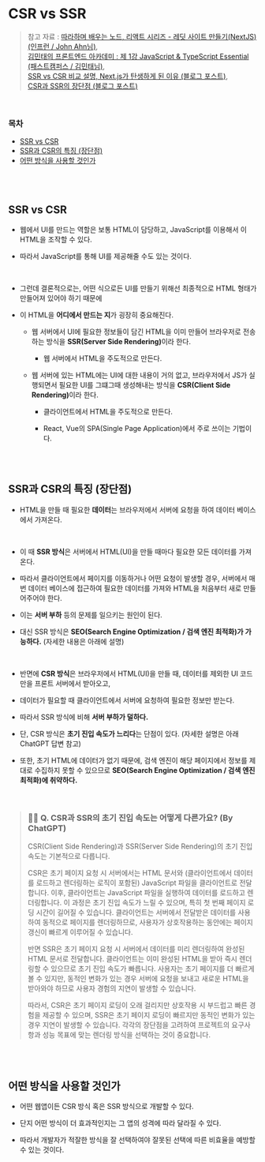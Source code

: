 # CSR vs SSR

> 참고 자료 : <a href="https://www.inflearn.com/course/lecture?courseSlug=%EB%94%B0%EB%9D%BC%ED%95%98%EB%8A%94-%EB%A0%88%EB%94%A7&unitId=123111&tab=curriculum">따라하며 배우는 노드, 리액트 시리즈 - 레딧 사이트 만들기(NextJS) (인프런 / John Ahn님)</a>,  
> <a href="https://fastcampus.co.kr/courses/203527">김민태의 프론트엔드 아카데미 : 제 1강 JavaScript & TypeScript Essential (패스트캠퍼스 / 김민태님)</a>,  
> <a href="https://www.sarah-note.com/%ED%81%B4%EB%A1%A0%EC%BD%94%EB%94%A9/posting2/">SSR vs CSR 비교 설명, Next.js가 탄생하게 된 이유 (블로그 포스트)</a>,  
> <a href="https://www.startupcode.kr/company/blog/archives/12">CSR과 SSR의 장단점 (블로그 포스트)</a>

<br/>

### 목차

- <a href="https://github.com/SangYoonLee1231/TIL/blob/main/NextJS/ssr_vs_csr.md#ssr-vs-csr">SSR vs CSR</a>
- <a href="https://github.com/SangYoonLee1231/TIL/blob/main/NextJS/ssr_vs_csr.md#ssr%EA%B3%BC-csr%EC%9D%98-%ED%8A%B9%EC%A7%95-%EC%9E%A5%EB%8B%A8%EC%A0%90">SSR과 CSR의 특징 (장단점)</a>
- <a href="https://github.com/SangYoonLee1231/TIL/blob/main/NextJS/ssr_vs_csr.md#%EC%96%B4%EB%96%A4-%EB%B0%A9%EC%8B%9D%EC%9D%84-%EC%82%AC%EC%9A%A9%ED%95%A0-%EA%B2%83%EC%9D%B8%EA%B0%80">어떤 방식을 사용할 것인가</a>

<br/><br/>

## SSR vs CSR

- 웹에서 UI를 만드는 역할은 보통 HTML이 담당하고, JavaScript를 이용해서 이 HTML을 조작할 수 있다.

- 따라서 JavaScript를 통해 UI를 제공해줄 수도 있는 것이다.

<br/>

- 그런데 결론적으로는, 어떤 식으로든 UI를 만들기 위해선 최종적으로 HTML 형태가 만들어져 있어야 하기 때문에

- 이 HTML을 **어디에서 만드는 지**가 굉장히 중요해진다.

  - 웹 서버에서 UI에 필요한 정보들이 담긴 HTML을 이미 만들어 브라우저로 전송하는 방식을 <strong>SSR(Server Side Rendering)</strong>이라 한다.

    - 웹 서버에서 HTML을 주도적으로 만든다.

  - 웹 서버에 있는 HTML에는 UI에 대한 내용이 거의 없고, 브라우저에서 JS가 실행되면서 필요한 UI를 그떄그때 생성해내는 방식을 <strong>CSR(Client Side Rendering)</strong>이라 한다.

    - 클라이언트에서 HTML을 주도적으로 만든다.

    - React, Vue의 SPA(Single Page Application)에서 주로 쓰이는 기법이다.

<br/><br/>

## SSR과 CSR의 특징 (장단점)

- HTML을 만들 때 필요한 **데이터**는 브라우저에서 서버에 요청을 하여 데이터 베이스에서 가져온다.

<br/>

- 이 때 **SSR 방식**은 서버에서 HTML(UI)을 만들 때마다 필요한 모든 데이터를 가져온다.

- 따라서 클라이언트에서 페이지를 이동하거나 어떤 요청이 발생할 경우, 서버에서 매번 데이터 베이스에 접근하여 필요한 데이터를 가져와 HTML을 처음부터 새로 만들어주어야 한다.

- 이는 **서버 부하** 등의 문제를 일으키는 원인이 된다.

- 대신 SSR 방식은 **SEO(Search Engine Optimization / 검색 엔진 최적화)가 가능하다.** (자세한 내용은 아래에 설명)

<br/>

- 반면에 **CSR 방식**은 브라우저에서 HTML(UI)을 만들 때, 데이터를 제외한 UI 코드만을 프론트 서버에서 받아오고,

- 데이터가 필요할 때 클라이언트에서 서버에 요청하여 필요한 정보만 받는다.

- 따라서 SSR 방식에 비해 **서버 부하가 덜하다.**

- 단, CSR 방식은 **초기 진입 속도가 느리다**는 단점이 있다. (자세한 설명은 아래 ChatGPT 답변 참고)

- 또한, 초기 HTML에 데이터가 없기 때문에, 검색 엔진이 해당 페이지에서 정보를 제대로 수집하지 못할 수 있으므로 **SEO(Search Engine Optimization / 검색 엔진 최적화)에 취약하다.**

<br/>

> ### ☝🏻 Q. CSR과 SSR의 초기 진입 속도는 어떻게 다른가요? (By ChatGPT)
>
> CSR(Client Side Rendering)과 SSR(Server Side Rendering)의 초기 진입 속도는 기본적으로 다릅니다.
>
> CSR은 초기 페이지 요청 시 서버에서는 HTML 문서와 (클라이언트에서 데이터를 로드하고 렌더링하는 로직이 포함된) JavaScript 파일을 클라이언트로 전달합니다. 이후, 클라이언트는 JavaScript 파일을 실행하여 데이터를 로드하고 렌더링합니다. 이 과정은 초기 진입 속도가 느릴 수 있으며, 특히 첫 번째 페이지 로딩 시간이 길어질 수 있습니다. 클라이언트는 서버에서 전달받은 데이터를 사용하여 동적으로 페이지를 렌더링하므로, 사용자가 상호작용하는 동안에는 페이지 갱신이 빠르게 이루어질 수 있습니다.
>
> 반면 SSR은 초기 페이지 요청 시 서버에서 데이터를 미리 렌더링하여 완성된 HTML 문서로 전달합니다. 클라이언트는 이미 완성된 HTML을 받아 즉시 렌더링할 수 있으므로 초기 진입 속도가 빠릅니다. 사용자는 초기 페이지를 더 빠르게 볼 수 있지만, 동적인 변화가 있는 경우 서버에 요청을 보내고 새로운 HTML을 받아와야 하므로 사용자 경험의 지연이 발생할 수 있습니다.
>
> 따라서, CSR은 초기 페이지 로딩이 오래 걸리지만 상호작용 시 부드럽고 빠른 경험을 제공할 수 있으며, SSR은 초기 페이지 로딩이 빠르지만 동적인 변화가 있는 경우 지연이 발생할 수 있습니다. 각각의 장단점을 고려하여 프로젝트의 요구사항과 성능 목표에 맞는 렌더링 방식을 선택하는 것이 중요합니다.

<br/><br/>

## 어떤 방식을 사용할 것인가

- 어떤 웹앱이든 CSR 방식 혹은 SSR 방식으로 개발할 수 있다.

- 단지 어떤 방식이 더 효과적인지는 그 앱의 성격에 따라 달라질 수 있다.

- 따라서 개발자가 적잘한 방식을 잘 선택하여야 잘못된 선택에 따른 비효율을 예방할 수 있는 것이다.

<br/>
